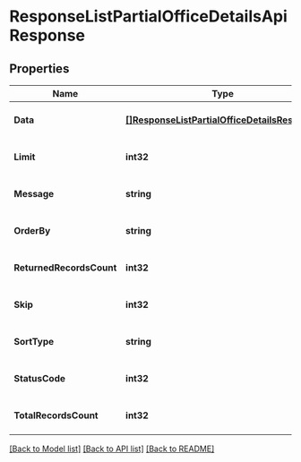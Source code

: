 # ResponseListPartialOfficeDetailsApiResponse

## Properties
Name | Type | Description | Notes
------------ | ------------- | ------------- | -------------
**Data** | [**[]ResponseListPartialOfficeDetailsResponse**](response.ListPartialOfficeDetailsResponse.md) |  | [optional] [default to null]
**Limit** | **int32** |  | [optional] [default to null]
**Message** | **string** |  | [optional] [default to null]
**OrderBy** | **string** |  | [optional] [default to null]
**ReturnedRecordsCount** | **int32** |  | [optional] [default to null]
**Skip** | **int32** |  | [optional] [default to null]
**SortType** | **string** |  | [optional] [default to null]
**StatusCode** | **int32** |  | [optional] [default to null]
**TotalRecordsCount** | **int32** |  | [optional] [default to null]

[[Back to Model list]](../README.md#documentation-for-models) [[Back to API list]](../README.md#documentation-for-api-endpoints) [[Back to README]](../README.md)



